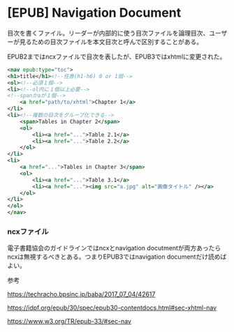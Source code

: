 # [EPUB] Navigation Document

目次を書くファイル。リーダーが内部的に使う目次ファイルを論理目次、ユーザーが見るための目次ファイルを本文目次と呼んで区別することがある。

EPUB2まではncxファイルで目次を表したが、EPUB3ではxhtmlに変更された。

```xml
<nav epub:type="toc">
<h1>title</h1><!--任意(h1-h6) 0 or 1個-->
<ol><!--必須１個-->
<li><!--ol内に１個以上必要-->
<!--spanかaが１個-->
	<a href="path/to/xhtml">Chapter 1</a>
</li>
<li><!--複数の目次をグループ化できる-->
	<span>Tables in Chapter 2</span>
	<ol>
		<li><a href="...">Table 2.1</a>
		<li><a href="...">Table 2.2</a>
	</ol>
</li>
<li>
	<a href="...">Tables in Chapter 3</span>
	<ol>
		<li><a href="...">Table 3.1</a>
		<li><a href="..."><img src="a.jpg" alt="画像タイトル" /></a>
	</ol>
</li>
</ol>
</nav>
```

### ncxファイル

電子書籍協会のガイドラインではncxとnavigation docutmentが両方あったらncxは無視するべきとある。つまりEPUB3ではnavigation documentだけ読めばよい。

参考

https://techracho.bpsinc.jp/baba/2017_07_04/42617

https://idpf.org/epub/30/spec/epub30-contentdocs.html#sec-xhtml-nav

https://www.w3.org/TR/epub-33/#sec-nav